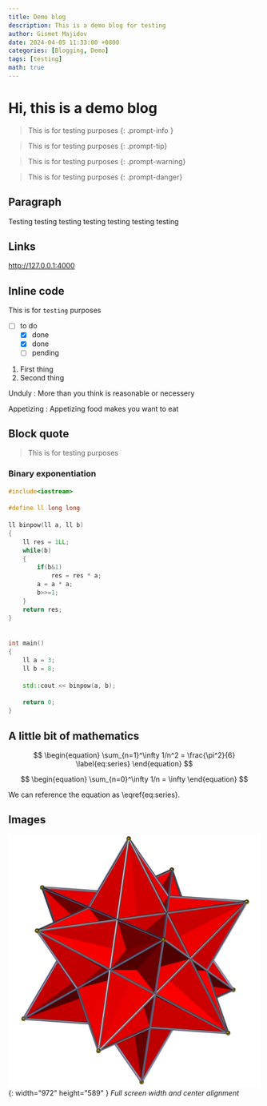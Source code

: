 ```yaml
---
title: Demo blog
description: This is a demo blog for testing
author: Gismet Majidov
date: 2024-04-05 11:33:00 +0800
categories: [Blogging, Demo]
tags: [testing]
math: true
---
```



# Hi, this is a demo blog

>This is for testing purposes
{: .prompt-info }

>This is for testing purposes
{: .prompt-tip}

>This is for testing purposes
{: .prompt-warning}

>This is for testing purposes
{: .prompt-danger}

## Paragraph

Testing testing testing testing testing testing testing

## Links
<http://127.0.0.1:4000>

## Inline code

This is for `testing` purposes

- [ ] to do
    - [x] done
    - [x] done
    - [ ] pending

1. First thing
2. Second thing

Unduly
: More than you think is reasonable or necessery

Appetizing
: Appetizing food makes you want to eat

## Block quote

>This is for testing purposes


### Binary exponentiation
```cpp
#include<iostream>

#define ll long long

ll binpow(ll a, ll b)
{
    ll res = 1LL;
    while(b)
    {
        if(b&1)
            res = res * a;
        a = a * a;
        b>>=1;
    }
    return res;
}


int main()
{
    ll a = 3;
    ll b = 8;

    std::cout << binpow(a, b);

    return 0;
}
```

## A little bit of mathematics

$$
\begin{equation}
  \sum_{n=1}^\infty 1/n^2 = \frac{\pi^2}{6}
  \label{eq:series}
\end{equation}
$$

$$
\begin{equation}
    \sum_{n=0}^\infty 1/n = \infty
\end{equation}
$$


We can reference the equation as \eqref{eq:series}.

## Images

![Desktop View](/assets/img/favicons/android-chrome-512x512.png){: width="972" height="589" }
_Full screen width and center alignment_